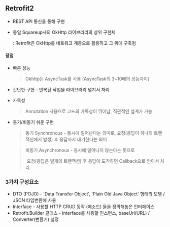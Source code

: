 ## Retrofit2

- REST API 통신을 통해 구현

- 동일 Squareup사의 OkHttp 라이브러리의 상위 구현체

  : Retrofit은 OkHttp를 네트워크 계층으로 활용하고 그 위에 구축됨

#### 장점

- 빠른 성능

  > Okhttp는 AsyncTask를 사용 (AsyncTask의 3~10배의 성능차이)

- 간단한 구현 - 반복된 작업을 라이브러리 넘겨서 처리

- 가독성

  > Annotation 사용으로 코드의 가독성이 뛰어남, 직관적인 설계가 가능

- 동기/비동기 쉬운 구현

  > 동기 Synchronous - 동시에 일어난다는 의미로, 요청(응답이 하나의 트랜잭션에서 발생) 후 									응답까지 대기한다는 의미

  > 비동기 Asynchronous - 동시에 일어나지 않는다는 뜻으로
  >
  > ​									요청(응답은 별개의 트랜잭션) 후 응답이 도착하면 Callback으로 받아서 처리

### 3가지 구성요소

- DTO (POJO) - 'Data Transfer Object', 'Plain Old Java Object' 형태의 모델 / JSON 타입변환에 사용
- Interface - 사용할 HTTP CRUD 동작 (메소드) 들을 정의해놓은 인터페이스
- Retrofit.Builder 클래스 - Interface를 사용할 인스턴스, baseUrl(URL) / Converter(변환기) 설정
